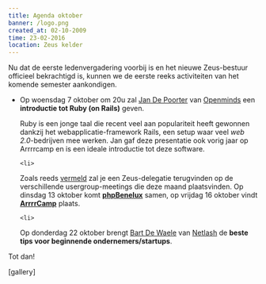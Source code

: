 ```yaml
---
title: Agenda oktober
banner: /logo.png
created_at: 02-10-2009
time: 23-02-2016
location: Zeus kelder
---
```


Nu dat de eerste ledenvergadering voorbij is en het nieuwe Zeus-bestuur officieel bekrachtigd is, kunnen we de eerste reeks activiteiten van het komende semester aankondigen.

<ul>
	<li>Op woensdag 7 oktober om 20u zal <a href="https://workswithruby.com/">Jan De Poorter</a> van <a href="https://www.openminds.be/">Openminds</a> een <strong>introductie tot Ruby (on Rails)</strong> geven.

Ruby is een jonge taal die recent veel aan populariteit heeft gewonnen dankzij het webapplicatie-framework Rails, een setup waar veel <em>web 2.0</em>-bedrijven mee werken. Jan gaf deze presentatie ook vorig jaar op Arrrrcamp en is een ideale introductie tot deze software.</li>

	<li>

Zoals reeds <a href="https://zeus.ugent.be/2009/09/23/binnenkort-in-gent/">vermeld</a> zal je een Zeus-delegatie terugvinden op de verschillende usergroup-meetings die deze maand plaatsvinden. Op dinsdag 13 oktober komt <a href="https://phpbenelux.eu/en/node/1210"><strong>phpBenelux</strong></a> samen, op vrijdag 16 oktober vindt <a href="https://arrrrcamp.be/"><strong>ArrrrCamp</strong></a> plaats.

</li>

	<li>

Op donderdag 22 oktober brengt <a href="https://ondernemeringent.be/">Bart De Waele</a> van <a href="https://www.netlash.com/">Netlash</a> de <strong>beste tips voor beginnende ondernemers/startups</strong>.</li>

</ul>

Tot dan!

[gallery]